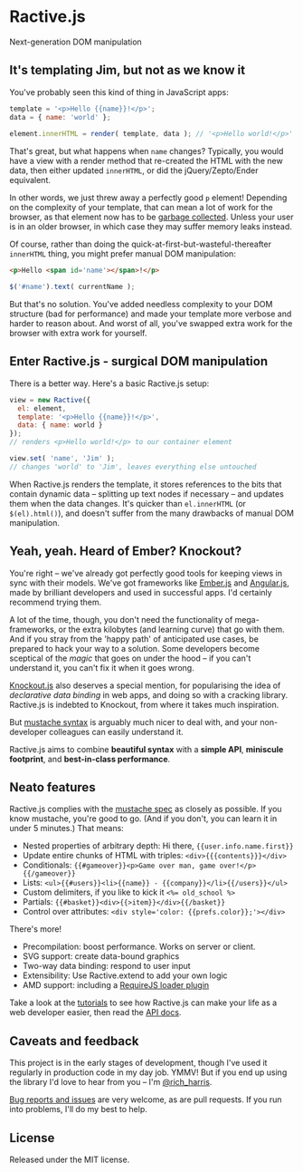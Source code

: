 Ractive.js
==========

Next-generation DOM manipulation


It's templating Jim, but not as we know it
------------------------------------------

You've probably seen this kind of thing in JavaScript apps:

```js
template = '<p>Hello {{name}}!</p>';
data = { name: 'world' };
 
element.innerHTML = render( template, data ); // '<p>Hello world!</p>'
```

That's great, but what happens when `name` changes? Typically, you would have a view with a render method that re-created the HTML with the new data, then either updated `innerHTML`, or did the jQuery/Zepto/Ender equivalent.

In other words, we just threw away a perfectly good `p` element! Depending on the complexity of your template, that can mean a lot of work for the browser, as that element now has to be [garbage collected](https://developer.mozilla.org/en-US/docs/JavaScript/Memory_Management). Unless your user is in an older browser, in which case they may suffer memory leaks instead.

Of course, rather than doing the quick-at-first-but-wasteful-thereafter `innerHTML` thing, you might prefer manual DOM manipulation:

```html
<p>Hello <span id='name'></span>!</p>
```

```js
$('#name').text( currentName );
```

But that's no solution. You've added needless complexity to your DOM structure (bad for performance) and made your template more verbose and harder to reason about. And worst of all, you've swapped extra work for the browser with extra work for yourself.



Enter Ractive.js - surgical DOM manipulation
--------------------------------------------

There is a better way. Here's a basic Ractive.js setup:

```js
view = new Ractive({
  el: element,
  template: '<p>Hello {{name}}!</p>',
  data: { name: world }
});
// renders <p>Hello world!</p> to our container element

view.set( 'name', 'Jim' );
// changes 'world' to 'Jim', leaves everything else untouched
```

When Ractive.js renders the template, it stores references to the bits that contain dynamic data &ndash; splitting up text nodes if necessary &ndash; and updates them when the data changes. It's quicker than `el.innerHTML` (or `$(el).html()`), and doesn't suffer from the many drawbacks of manual DOM manipulation.</p>



Yeah, yeah. Heard of Ember? Knockout?
-------------------------------------

You're right &ndash; we've already got perfectly good tools for keeping views in sync with their models. We've got frameworks like [Ember.js](http://emberjs.com) and [Angular.js](http://angularjs.org/), made by brilliant developers and used in successful apps. I'd certainly recommend trying them.

A lot of the time, though, you don't need the functionality of mega-frameworks, or the extra kilobytes (and learning curve) that go with them. And if you stray from the 'happy path' of anticipated use cases, be prepared to hack your way to a solution. Some developers become sceptical of the *magic* that goes on under the hood &ndash; if you can't understand it, you can't fix it when it goes wrong.

[Knockout.js](http://knockoutjs.com/) also deserves a special mention, for popularising the idea of *declarative data binding* in web apps, and doing so with a cracking library. Ractive.js is indebted to Knockout, from where it takes much inspiration.

But [mustache syntax](http://mustache.github.com/) is arguably much nicer to deal with, and your non-developer colleagues can easily understand it.

Ractive.js aims to combine **beautiful syntax** with a **simple API**, **miniscule footprint**, and **best-in-class performance**.



Neato features
--------------

Ractive.js complies with the [mustache spec](https://github.com/mustache/spec) as closely as possible. If you know mustache, you're good to go. (And if you don't, you can learn it in under 5 minutes.) That means:

* Nested properties of arbitrary depth: Hi there, `{{user.info.name.first}}`
* Update entire chunks of HTML with triples: `<div>{{{contents}}}</div>`
* Conditionals: `{{#gameover}}<p>Game over man, game over!</p>{{/gameover}}`
* Lists: `<ul>{{#users}}<li>{{name}} - {{company}}</li>{{/users}}</ul>`
* Custom delimiters, if you like to kick it `<%= old_school %>`
* Partials: `{{#basket}}<div>{{>item}}</div>{{/basket}}`
* Control over attributes: `<div style='color: {{prefs.color}};'></div>`

There's more!

* Precompilation: boost performance. Works on server or client.
* SVG support: create data-bound graphics
* Two-way data binding: respond to user input
* Extensibility: Use Ractive.extend to add your own logic
* AMD support: including a [RequireJS loader plugin](https://github.com/Rich-Harris/require-ractive-plugin)

Take a look at the [tutorials](http://learn.ractivejs.org/) to see how Ractive.js can make your life as a web developer easier, then read the [API docs](https://github.com/rich-harris/Ractive/wiki).



Caveats and feedback
--------------------

This project is in the early stages of development, though I've used it regularly in production code in my day job. YMMV! But if you end up using the library I'd love to hear from you – I'm [@rich_harris](http://twitter.com/rich_harris).

[Bug reports and issues](https://github.com/Rich-Harris/Ractive/issues) are very welcome, as are pull requests. If you run into problems, I'll do my best to help.



License
-------

Released under the MIT license.
